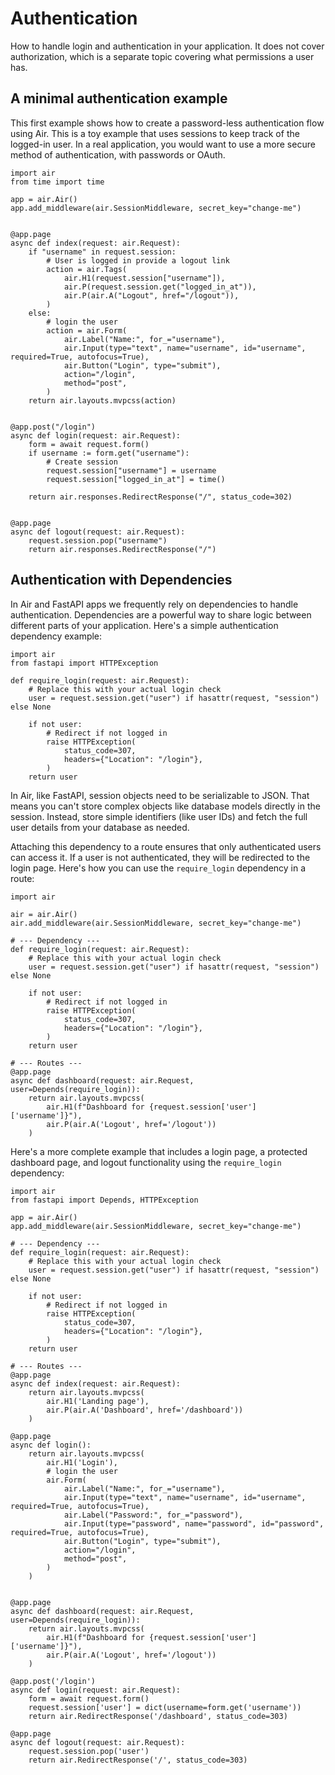 # Authentication

How to handle login and authentication in your application. It does not cover authorization, which is a separate topic covering what permissions a user has.

## A minimal authentication example

This first example shows how to create a password-less authentication flow using Air. This is a toy example that uses sessions to keep track of the logged-in user. In a real application, you would want to use a more secure method of authentication, with passwords or OAuth.

```
import air
from time import time

app = air.Air()
app.add_middleware(air.SessionMiddleware, secret_key="change-me")


@app.page
async def index(request: air.Request):
    if "username" in request.session:
        # User is logged in provide a logout link
        action = air.Tags(
            air.H1(request.session["username"]),
            air.P(request.session.get("logged_in_at")),
            air.P(air.A("Logout", href="/logout")),
        )
    else:
        # login the user
        action = air.Form(
            air.Label("Name:", for_="username"),
            air.Input(type="text", name="username", id="username", required=True, autofocus=True),
            air.Button("Login", type="submit"),
            action="/login",
            method="post",
        )
    return air.layouts.mvpcss(action)


@app.post("/login")
async def login(request: air.Request):
    form = await request.form()
    if username := form.get("username"):
        # Create session
        request.session["username"] = username
        request.session["logged_in_at"] = time()

    return air.responses.RedirectResponse("/", status_code=302)


@app.page
async def logout(request: air.Request):
    request.session.pop("username")
    return air.responses.RedirectResponse("/")
```

## Authentication with Dependencies

In Air and FastAPI apps we frequently rely on dependencies to handle authentication. Dependencies are a powerful way to share logic between different parts of your application. Here's a simple authentication dependency example:

```
import air
from fastapi import HTTPException

def require_login(request: air.Request):
    # Replace this with your actual login check
    user = request.session.get("user") if hasattr(request, "session") else None  

    if not user:
        # Redirect if not logged in
        raise HTTPException(
            status_code=307,
            headers={"Location": "/login"},
        )
    return user
```

In Air, like FastAPI, session objects need to be serializable to JSON. That means you can't store complex objects like database models directly in the session. Instead, store simple identifiers (like user IDs) and fetch the full user details from your database as needed.

Attaching this dependency to a route ensures that only authenticated users can access it. If a user is not authenticated, they will be redirected to the login page. Here's how you can use the `require_login` dependency in a route:

```
import air

air = air.Air()
air.add_middleware(air.SessionMiddleware, secret_key="change-me")

# --- Dependency ---
def require_login(request: air.Request):
    # Replace this with your actual login check
    user = request.session.get("user") if hasattr(request, "session") else None  

    if not user:
        # Redirect if not logged in
        raise HTTPException(
            status_code=307,
            headers={"Location": "/login"},
        )
    return user

# --- Routes ---
@app.page
async def dashboard(request: air.Request, user=Depends(require_login)):
    return air.layouts.mvpcss(
        air.H1(f"Dashboard for {request.session['user']['username']}"),
        air.P(air.A('Logout', href='/logout'))
    )
```

Here's a more complete example that includes a login page, a protected dashboard page, and logout functionality using the `require_login` dependency:

```
import air
from fastapi import Depends, HTTPException

app = air.Air()
app.add_middleware(air.SessionMiddleware, secret_key="change-me")

# --- Dependency ---
def require_login(request: air.Request):
    # Replace this with your actual login check
    user = request.session.get("user") if hasattr(request, "session") else None  

    if not user:
        # Redirect if not logged in
        raise HTTPException(
            status_code=307,
            headers={"Location": "/login"},
        )
    return user

# --- Routes ---
@app.page
async def index(request: air.Request):
    return air.layouts.mvpcss(
        air.H1('Landing page'),
        air.P(air.A('Dashboard', href='/dashboard'))
    )    

@app.page
async def login():
    return air.layouts.mvpcss(
        air.H1('Login'),
        # login the user
        air.Form(
            air.Label("Name:", for_="username"),
            air.Input(type="text", name="username", id="username", required=True, autofocus=True),
            air.Label("Password:", for_="password"),
            air.Input(type="password", name="password", id="password", required=True, autofocus=True),            
            air.Button("Login", type="submit"),
            action="/login",
            method="post",
        )    
    )


@app.page
async def dashboard(request: air.Request, user=Depends(require_login)):
    return air.layouts.mvpcss(
        air.H1(f"Dashboard for {request.session['user']['username']}"),
        air.P(air.A('Logout', href='/logout'))
    )

@app.post('/login')
async def login(request: air.Request):
    form = await request.form()
    request.session['user'] = dict(username=form.get('username'))
    return air.RedirectResponse('/dashboard', status_code=303)

@app.page
async def logout(request: air.Request):
    request.session.pop('user')
    return air.RedirectResponse('/', status_code=303)
```
